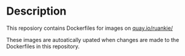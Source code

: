 # Description
This reposiory contains Dockerfiles for images on [quay.io/ruankie/](https://quay.io/ruankie/)

These images are autoatically upated when changes are made to the Dockerfiles in this repository.
